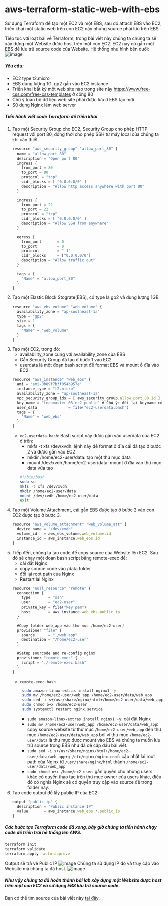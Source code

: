 # aws-terraform-static-web-with-ebs
Sử dụng Terraform để tạo một EC2 và một EBS, sau đó attach EBS vào EC2, triển khai một static web trên con EC2 này nhưng source phải lưu trên EBS

Tiếp tục với loạt bài về Terraform, trong bài viết này chúng ta chúng ta sẽ xây dựng một Website được host trên một con EC2. EC2 này có gắn một EBS để lưu trữ source code của Website. Hệ thống như hình bên dưới:
![image](https://user-images.githubusercontent.com/8075534/187150421-05fe8b87-1e53-4e8d-ac92-1cb66274ba3a.png)


##### Yêu cầu:
* EC2 type t2.micro
* EBS dung lượng 1G, gp2 gắn vào EC2 instance
* Triển khai bất kỳ một web site nào trong site này https://www.free-css.com/free-css-templates ở cổng 80
* Chú ý toàn bộ dữ liệu web site phải được lưu ở EBS tạo mới
* Sử dụng Nginx làm web server

##### Tiến hành viết code Terraform để triển khai
1. Tạo một Security Group cho EC2, Security Group cho phép HTTP request với port 80, đồng thời cho phép SSH từ máy local của chúng ta khi cần thiết.
   ```javascript
   resource "aws_security_group" "allow_port_80" {
     name = "allow_port_80"
     description = "Open port 80"
     ingress {
       from_port = 80
       to_port = 80
       protocol = "tcp"
       cidr_blocks = [ "0.0.0.0/0" ]
       description = "Allow http access anywhere with port 80"
     }
   
     ingress {
       from_port = 22
       to_port = 22
       protocol = "tcp"
       cidr_blocks = [ "0.0.0.0/0" ]
       description = "Allow SSH from anywhere"
     }
   
     egress {
       from_port       = 0
       to_port         = 0
       protocol        = "-1"
       cidr_blocks     = ["0.0.0.0/0"]
       description = "Allow traffic out"
     }
   
     tags = {
       "Name" = "allow_port_80"
     }
   }
   ```
2. Tạo một Elastic Block Stograte(EBS), có type là gp2 và dung lượng 1GB
   ```javascript
   resource "aws_ebs_volume" "web_volume" {
     availability_zone = "ap-southeast-1a"
     type = "gp2"
     size = 1
     tags = {
       "Name" = "web_volume"
     }
   }
   ```
3. Tạo một EC2, trong đó:
   * availability_zone cùng với availability_zone của EBS
   * Gắn Security Group đã tạo ở bước 1 vào EC2
   * userdata là một đoạn bash script để format EBS và mount ổ đĩa vào EC2.
   ```javascript
   resource "aws_instance" "web_ebs" {
     ami = "ami-0b89f7b3f054b957e"
     instance_type = "t2.micro"
     availability_zone = "ap-southeast-1a"
     vpc_security_group_ids = [ aws_security_group.allow_port_80.id ]
     key_name = "techmaster-03-ec2-public" # Chú ý: đổi lại keyname của bạn
     user_data              = file("ec2-userdata.bash")
     tags = {
       "Name" = "web_ebs"
     }
   }
   ```
   * `ec2-userdata.bash`: Bash script này được gắn vào userdata của EC2 ở trên:
      * mkfs -t xfs /dev/xvdh: lệnh này để format ổ đĩa cái đã tạo ở bước 2 và được gắn vào EC2
      * mkdir /home/ec2-user/data: tạo một thư mục data
      * mount /dev/xvdh /home/ec2-user/data: mount ở đĩa vào thư mục data vừa tạo
      ```bash
      #!/bin/bash
      sudo su
      mkfs -t xfs /dev/xvdh
      mkdir /home/ec2-user/data
      mount /dev/xvdh /home/ec2-user/data
      exit
      ```
4. Tạo một Volume Attachment, cái gắn EBS được tạo ở bước 2 vào con EC2 được tạo ở bước 3.
   ```javascript
   resource "aws_volume_attachment" "web_volume_att" {
     device_name = "/dev/xvdh"
     volume_id   = aws_ebs_volume.web_volume.id
     instance_id = aws_instance.web_ebs.id
   }
   ```
5. Tiếp đến, chúng ta tạo code để copy source của Website lên EC2. Sau đó sẽ chạy một đoạn bash script bằng remote-exec để:
   * cài đặt Nginx
   * copy source code vào /data folder
   * đổi lại root path của Nginx
   * Restart lại Nginx
   ```javascript
   resource "null_resource" "remote" {
     connection {
       type        = "ssh"
       user        = "ec2-user"
       private_key = file("key.pem")
       host        = aws_instance.web_ebs.public_ip
     }
   
     #Copy folder web_app vào thư mục /home/ec2-user/
     provisioner "file" {
       source      = "./web_app"
       destination = "/home/ec2-user"
     }
   
     #Setup sourcode and re-config nginx
     provisioner "remote-exec" {
       script = "./remote-exec.bash"
     }
   }
   ```
   * `remote-exec.bash`     
     ```bash
      sudo amazon-linux-extras install nginx1 -y
      sudo mv /home/ec2-user/web_app /home/ec2-user/data/web_app
      sudo sed -i s+/usr/share/nginx/html+/home/ec2-user/data/web_app+g /etc/nginx/nginx.conf
      sudo chmod o+x /home/ec2-user
      sudo systemctl restart nginx.service      
      ```
        * `sudo amazon-linux-extras install nginx1 -y`: cài đặt Nginx
        * `sudo mv /home/ec2-user/web_app /home/ec2-user/data/web_app`: copy source website từ thử mục `/home/ec2-user/web_app` đến thư mục `/home/ec2-user/data/web_app` bởi vì thư mục `/home/ec2-user/data` là thư mục được mount vào EBS và chúng ta muốn lưu trữ source trong EBS như đã đề cập đầu bài viết.
        * `sudo sed -i s+/usr/share/nginx/html+/home/ec2-user/data/web_app+g /etc/nginx/nginx.conf`: cập nhật lại root path của Nginx từ `/usr/share/nginx/html` thành `/home/ec2-user/data/web_app`
        * `sudo chmod o+x /home/ec2-user`: gắn quyền cho nhưng users khác có quyền thao tác trên thư mục owner của users khác, điều đó có nghĩa Nginx sẽ có quyền truy cập vào source để trong folder này.
6. Tạo code output để lấy public IP của EC2
   ```javascript
   output "public_ip" {
     description = "Public instance IP"
     value       = aws_instance.web_ebs.*.public_ip
   }
   ```

##### Các bước tạo Terraform code đã xong, bây giờ chúng ta tiến hành chạy code để triển trai hệ thống lên AWS.
```bash
terraform init
terraform validate
terraform apply -auto-approve
```
Output sẽ trả về Public IP
![image](https://user-images.githubusercontent.com/8075534/187150498-3490d569-5d71-4869-8b20-24c78303f479.png)
Chúng ta sử dụng IP đó và truy cập vào Website mà chúng ta đã host.
![image](https://user-images.githubusercontent.com/8075534/187150527-5257bf33-159f-4f6d-9a62-1eefd67c7529.png)



##### Như vậy chúng ta đã hoàn thành bài lab xây dựng một Website được host trên một con EC2 và sử dụng EBS lưu trữ source code.
Bạn có thể tìm source của bài viết này [tại đây](https://github.com/nguyenquynhan/aws-terraform-static-web-with-ebs).
